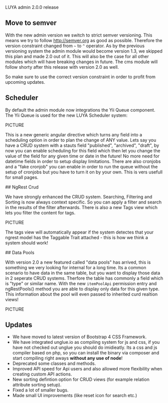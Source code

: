 LUYA admin 2.0.0 release

## Move to semver

With the new admin version we switch to strict semver versioning. This means we try to follow http://semver.org as good as possible.
Therefore the version constraint changed from `~` to `^` operator. As by the previous versioning system the admin module would become version 1.3, we skipped this plan and made 2.0 out of it. This will also be the case for all other modules which will have breaking changes in future.
The cms module will follow shorty after this release with version 2.0 as well.

So make sure to use the correct version constraint in order to profit from upcoming updates.

## Scheduler

By default the admin module now integrations the Yii Queue component. The Yii Queue is used for the new LUYA Scheduler system:

PICTURE

This is a new generic angular directive which turns any field into a scheduling option in order to plan the change of ANY value. Lets say you have a CRUD system with a stauts field "published", "archived", "draft", by now you can enable scheduling for this field which then let you change the value of the field for any given time or date in the future! No more need for datetime fields in order to setup display limitations. There are also cronjobs and a "fake cronjob" you can enable in order to run the queue without the setup of cronjobs but you have to turn it on by your own. This is vers usefull for small pages.

## NgRest Crud

We have strongly enhanced the CRUD system. Searching, Filtering and Sorting is now always context specific. So you can apply a filter and search in the results of the filter afterwards. There is also a new Tags view which lets you filter the content for tags. 

PICTURE

The tags view will automatically appear if the system detectes that your ngrest model has the Taggable Trait attached - this is how we think a system should work!

## Data Pools

With version 2.0 a new featured called "data pools" has arrived, this is something we very looking for internal for a long time. Its a common scenario to have data in the same table, but you want to display those data in 2 seperate CRUD systems. Therfore the table has commonly a field which is "type" or similar name. With the new `itemPoolApi` permission entry and ngRestPools() method you are able to display only data for this given type. This information about the pool will even passed to inherited curd realtion views!

PICTURE


## Updates

+ We have moved to latest version of Bootstrap 4 CSS Framework.
+ We have integrated unglue.io as compiling system for js and css, if you have not checked out unglue you should do imidieatly. Its a css and js compiler based on php, so you can install the binary via composer and start compiling right aways **without any use of node**!
+ Deprecated some classes and methods.
+ Improved API speed for Api users and also allowed more flexibility when creating custom API actions.
+ New sorting defintion option for CRUD views (for example relation attribute sorting setup).
+ Fixed a lot of smaller bugs.
+ Made small UI improvements (like reset icon for search etc.)
